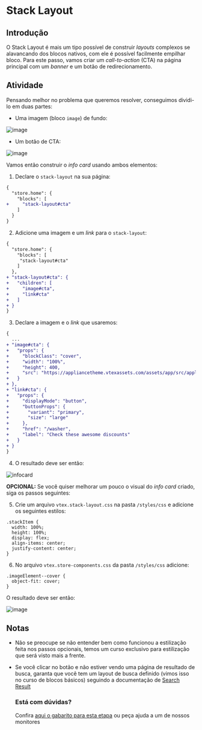  # Stack Layout

## Introdução

O Stack Layout é mais um tipo possível de construir _layouts_ complexos se alavancando dos blocos nativos, com ele é possível facilmente empilhar bloco. Para este passo, vamos criar um _call-to-action_ (CTA) na página principal com um _banner_ e um botão de redirecionamento.

## Atividade

Pensando melhor no problema que queremos resolver, conseguimos dividi-lo em duas partes: 

- Uma imagem (bloco `image`) de fundo: 

![image](https://appliancetheme.vtexassets.com/assets/app/src/appliancecat___1b7592b49667c6a89203a0997e06bc87.jpg)

- Um botão de CTA: 

![image](https://user-images.githubusercontent.com/18701182/90291114-8a2cce00-de55-11ea-982c-3fef741535fb.png)

Vamos então construir o _info card_ usando ambos elementos:

1. Declare o `stack-layout` na sua página: 

```diff
{
  "store.home": {
    "blocks": [
+     "stack-layout#cta"
    ]
  }
}
```

2. Adicione uma imagem e um _link_ para o `stack-layout`:

```diff
{
  "store.home": {
    "blocks": [
     "stack-layout#cta"
    ]
  },
+ "stack-layout#cta": { 
+   "children": [
+     "image#cta",
+     "link#cta"
+   ]
+ }
}
```

3. Declare a imagem e o _link_ que usaremos: 

```diff
{
  ...
+ "image#cta": {
+   "props": { 
+     "blockClass": "cover",
+     "width": "100%",
+     "height": 400,
+     "src": "https://appliancetheme.vtexassets.com/assets/app/src/appliancecat___1b7592b49667c6a89203a0997e06bc87.jpg"
+   }
+ },
+ "link#cta": { 
+   "props": {
+     "displayMode": "button",
+     "buttonProps": {
+       "variant": "primary",
+       "size": "large" 
+     },
+     "href": "/washer",
+     "label": "Check these awesome discounts"
+   }
+ }
}
```

4. O resultado deve ser então:

![infocard](https://appliancetheme.vtexassets.com/assets/app/src/appliancecat___0a2e8bde5418359bdaf0a06d9a4d09f5.jpg)

**OPCIONAL:** Se você quiser melhorar um pouco o visual do _info card_ criado, siga os passos seguintes: 

5. Crie um arquivo `vtex.stack-layout.css` na pasta `/styles/css` e adicione os seguintes estilos: 

```
.stackItem {
  width: 100%;
  height: 100%;
  display: flex;
  align-items: center;
  justify-content: center;
}
```

6. No arquivo `vtex.store-components.css` da pasta `/styles/css` adicione: 

```
.imageElement--cover {
  object-fit: cover;
}
```

O resultado deve ser então:

![image](https://user-images.githubusercontent.com/18701182/90292857-22788200-de59-11ea-9a9c-8668b01ffb1c.png)

## Notas

- Não se preocupe se não entender bem como funcionou a estilização feita nos passos opcionais, temos um curso exclusivo para estilização que será visto mais a frente.

- Se você clicar no botão e não estiver vendo uma página de resultado de busca, garanta que você tem um layout de busca definido (vimos isso no curso de blocos básicos) seguindo a documentação de [Search Result](https://developers.vtex.com/docs/vtex-search-result#search-result)


  ### Está com dúvidas?

  Confira [aqui o gabarito para esta etapa](https://vtex-enterprise-group.readme.io/learning/docs/course-layout-blocks-step08stack-layout-answersheet) ou peça ajuda a um de nossos monitores